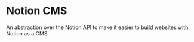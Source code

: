 # Notion CMS

An abstraction over the Notion API to make it easier to build websites with Notion as a CMS.

